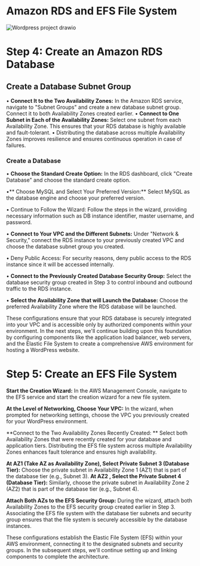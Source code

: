 # Amazon RDS and EFS File System
![Wordpress project drawio](https://github.com/yvanbinda/Host-Wordpress-in-AWS/assets/146278316/80786193-d32b-4ae0-9314-e630caa6d91b)

# Step 4: Create an Amazon RDS Database
## Create a Database Subnet Group
•	**Connect It to the Two Availability Zones:** In the Amazon RDS service, navigate to "Subnet Groups" and create a new database subnet group. Connect it to both Availability Zones created earlier.
•	**Connect to One Subnet in Each of the Availability Zones:** Select one subnet from each Availability Zone. This ensures that your RDS database is highly available and fault-tolerant.
•	Distributing the database across multiple Availability Zones improves resilience and ensures continuous operation in case of failures.
### Create a Database
•	**Choose the Standard Create Option:** In the RDS dashboard, click "Create Database" and choose the standard create option.

•**	Choose MySQL and Select Your Preferred Version:** Select MySQL as the database engine and choose your preferred version.

•	Continue to Follow the Wizard: Follow the steps in the wizard, providing necessary information such as DB instance identifier, master username, and password.

•	**Connect to Your VPC and the Different Subnets:** Under "Network & Security," connect the RDS instance to your previously created VPC and choose the database subnet group you created.

•	Deny Public Access: For security reasons, deny public access to the RDS instance since it will be accessed internally.

•	**Connect to the Previously Created Database Security Group:** Select the database security group created in Step 3 to control inbound and outbound traffic to the RDS instance.

•	**Select the Availability Zone that will Launch the Database:** Choose the preferred Availability Zone where the RDS database will be launched.

These configurations ensure that your RDS database is securely integrated into your VPC and is accessible only by authorized components within your environment.
In the next steps, we'll continue building upon this foundation by configuring components like the application load balancer, web servers, and the Elastic File System to create a comprehensive AWS environment for hosting a WordPress website.

# Step 5: Create an EFS File System
**Start the Creation Wizard:** In the AWS Management Console, navigate to the EFS service and start the creation wizard for a new file system.

**At the Level of Networking, Choose Your VPC:** In the wizard, when prompted for networking settings, choose the VPC you previously created for your WordPress environment.

**Connect to the Two Availability Zones Recently Created: ** Select both Availability Zones that were recently created for your database and application tiers.
Distributing the EFS file system across multiple Availability Zones enhances fault tolerance and ensures high availability.

**At AZ1 (Take AZ as Availability Zone), Select Private Subnet 3 (Database Tier):** Choose the private subnet in Availability Zone 1 (AZ1) that is part of the database tier (e.g., Subnet 3).
**At AZ2 , Select the Private Subnet 4 (Database Tier):** Similarly, choose the private subnet in Availability Zone 2 (AZ2) that is part of the database tier (e.g., Subnet 4).

**Attach Both AZs to the EFS Security Group:** During the wizard, attach both Availability Zones to the EFS security group created earlier in Step 3.
Associating the EFS file system with the database tier subnets and security group ensures that the file system is securely accessible by the database instances.

These configurations establish the Elastic File System (EFS) within your AWS environment, connecting it to the designated subnets and security groups. In the subsequent steps, we'll continue setting up and linking components to complete the architecture.


